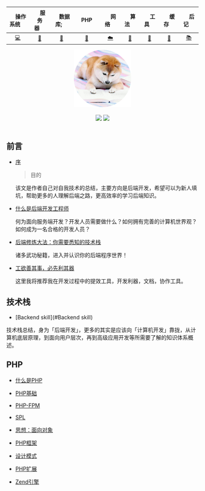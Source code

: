 | &nbsp;&nbsp;&nbsp;&nbsp;操作系统&nbsp;&nbsp;&nbsp;&nbsp; | &nbsp;&nbsp;&nbsp;&nbsp;服务器&nbsp;&nbsp;&nbsp;&nbsp; | &nbsp;&nbsp;&nbsp;&nbsp;数据库;&nbsp;&nbsp;&nbsp;&nbsp; | &nbsp;&nbsp;&nbsp;&nbsp;PHP&nbsp;&nbsp;&nbsp;&nbsp; | &nbsp;&nbsp;&nbsp;&nbsp;网络&nbsp;&nbsp;&nbsp;&nbsp; | &nbsp;&nbsp;&nbsp;&nbsp;算法&nbsp;&nbsp;&nbsp;&nbsp; | &nbsp;&nbsp;&nbsp;&nbsp;工具&nbsp;&nbsp;&nbsp;&nbsp; | &nbsp;&nbsp;&nbsp;&nbsp;缓存&nbsp;&nbsp;&nbsp;&nbsp; | &nbsp;&nbsp;&nbsp;&nbsp;后记&nbsp;&nbsp;&nbsp;&nbsp; |
| :------------------------: | :----------------------------: | :--------------------: | :-----------------: | :------------------: | :------------------: | :------------------: | :------------------: | :------------------: |
|       [💻](#操作系统)       |          [📃](#服务器)          |      [💾](#数据库)      |      [🐘](#PHP)      |      [☁️](#网络)      |      [📝](#算法)      |      [🔧](#工具)      |      [📁](#缓存)      |      [📚](#后记)      |

<div align="center">
    <img src="assets/top.png" width="150px">
    <br><br>
    <a href="#"> <img src="https://img.shields.io/badge/%3E-read-9cf.svg"></a>  <a href="#"> <img src="https://img.shields.io/badge/%C2%B7%C2%B7%C2%B7-more-9cf.svg"></a> 
    <br> <br>
</div> 




## 前言

- [序](#序)

  > 目的

  该文是作者自己对自我技术的总结，主要方向是后端开发，希望可以为新人填坑，帮助更多的人理解后端之路，更高效率的学习后端知识。

- [什么是后端开发工程师](#什么是后端开发工程师)

  何为面向服务端开发？开发人员需要做什么？如何拥有完善的计算机世界观？如何成为一名合格的开发人员？

- [后端修炼大法：你需要悉知的技术栈](#后端修炼大法：你需要悉知的技术栈)

  诸多武功秘籍，进入并认识你的后端程序世界！

- [工欲善其事，必先利其器](#工欲善其事，必先利其器)

  这里我将推荐我在开发过程中的提效工具，开发利器，文档，协作工具。



## 技术栈

- [Backend skill](#Backend skill)

技术栈总结，身为「后端开发」，更多的其实是应该向「计算机开发」靠拢，从计算机底层原理，到面向用户层次，再到高级应用开发等所需要了解的知识体系概述。



## PHP

- [什么是PHP](#php/什么是PHP)
- [PHP基础](#php/PHP基础)
- [PHP-FPM](#php/PHP-FPM)
- [SPL](#php/SPL)
- [思想：面向对象](#php/思想：面向对象)
- [PHP框架](#php/PHP框架)
- [设计模式](#php/设计模式)

- [PHP扩展](#php/PHP扩展)
- [Zend引擎](#php/Zend引擎)
